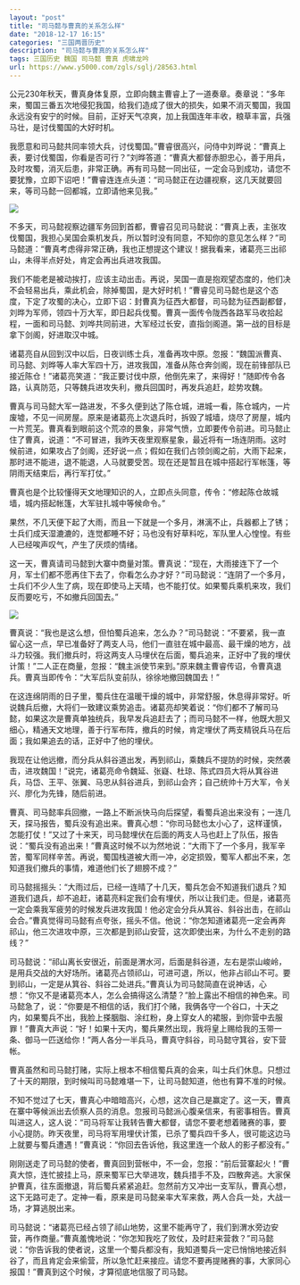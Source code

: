 ```yaml
---
layout: "post"
title: "司马懿与曹真的关系怎么样"
date: "2018-12-17 16:15"
categories: "三国两晋历史"
description: "司马懿与曹真的关系怎么样"
tags: 三国历史 魏国 司马懿 曹真 虎啸龙吟
url: https://www.y5000.com/zgls/sglj/28563.html
---
```






公元230年秋天，曹真身体复原，立即向魏主曹睿上了一道奏章。奏章说：“多年来，蜀国三番五次地侵犯我国，给我们造成了很大的损失，如果不消灭蜀国，我国永远没有安宁的时候。目前，正好天气凉爽，加上我国连年丰收，粮草丰富，兵强马壮，是讨伐蜀国的大好时机。

我愿意和司马懿共同率领大兵，讨伐蜀国。”曹睿很高兴，问侍中刘晔说：“曹真上表，要讨伐蜀国，你看是否可行？”刘晔答道：“曹真大都督赤胆忠心，善于用兵，及时攻蜀，消灭后患，非常正确。再有司马懿一同出征，一定会马到成功，请您不要犹豫，立即下诏吧！”曹睿连连点头道：“司马懿正在边疆视察，这几天就要回来，等司马懿一回都城，立即请他来见我。”

![](https://img.y5000.com/uploads/allimg/180209/8-1P20Z93931646.jpg)

不多天，司马懿视察边疆军务回到首都，曹睿召见司马懿说：“曹真上表，主张攻伐蜀国，我担心吴国会乘机发兵，所以暂时没有同意，不知你的意见怎么样？”司马懿道：“曹真考虑得非常正确，我也正想提这个建议！据我看来，诸葛亮三出祁山，未得半点好处，肯定会再出兵进攻我国。

我们不能老是被动挨打，应该主动出击。再说，吴国一直是抱观望态度的，他们决不会轻易出兵，乘此机会，除掉蜀国，是大好时机！”曹睿见司马懿也是这个态度，下定了攻蜀的决心，立即下诏：封曹真为征西大都督，司马懿为征西副都督，刘晔为军师，领四十万大军，即日起兵伐蜀。曹真一面传令陇西各路军马收拾起程，一面和司马懿、刘哗共同前进，大军经过长安，直指剑阁道。第一战的目标是拿下剑阁，好进取汉中城。

诸葛亮自从回到汉中以后，日夜训练士兵，准备再攻中原。忽报：“魏国派曹真、司马懿、刘晔等人率大军四十万，进攻我国，准备从陈仓奔剑阁，现在前锋部队已接近陈仓！”诸葛亮笑道：“我正要讨伐中原，他倒先来了，来得好！”随即传令各路，认真防范，只等魏兵进攻失利，撤兵回国时，再发兵追赶，趁势攻魏。

曹真与司马懿大军一路进发，不多久便到达了陈仓城，进城一看，陈仓城内，一片废墟，不见一间房屋。原来是诸葛亮上次退兵时，拆毁了城墙，烧尽了房屋，城内一片荒芜。曹真看到眼前这个荒凉的景象，非常气愤，立即要传令前进。司马懿止住了曹真，说道：“不可冒进，我昨天夜里观察星象，最近将有一场连阴雨。这时候前进，如果攻占了剑阁，还好说一点；假如在我们占领剑阁之前，大雨下起来，那时进不能进，退不能退，人马就要受苦。现在还是暂且在城中搭起行军帐篷，等阴雨天结束后，再行军打仗。”

曹真也是个比较懂得天文地理知识的人，立即点头同意，传令：“修起陈仓故城墙，城内搭起帐篷，大军驻扎城中等候命令。”

果然，不几天便下起了大雨，而且一下就是一个多月，淋漓不止，兵器都上了锈；士兵们成天湿漉漉的，连觉都睡不好；马也没有好草料吃，军队里人心惶惶。有些人已经唉声叹气，产生了厌烦的情绪。

这一天，曹真请司马懿到大寨中商量对策。曹真说：“现在，大雨接连下了一个月，军士们都不愿再住下去了，你看怎么办才好？”司马懿说：“连阴了一个多月，士兵们不少人生了病，现在即使马上天晴，也不能打仗。如果蜀兵乘机来攻，我们反而要吃亏，不如撤兵回国去。”

![](https://img.y5000.com/uploads/allimg/180209/8-1P20Z9402XF.jpg)

曹真说：“我也是这么想，但怕蜀兵追来，怎么办？”司马懿说：“不要紧，我一直留心这一点，早已准备好了两支人马，他们一直驻在城中最高、最干燥的地方，战斗力较强。我们撤兵时，将这两支人马埋伏在后面，蜀兵追来，正好中了我的埋伏计策！”二人正在商量，忽报：“魏主派使节来到。”原来魏主曹睿传诏，令曹真退兵。曹真当即传令：“大军后队变前队，徐徐地撤回魏国去！”

在这连绵阴雨的日子里，蜀兵住在温暖干燥的城中，非常舒服，休息得非常好。听说魏兵后撤，大将们一致建议乘势追击。诸葛亮却笑着说：“你们都不了解司马懿，如果这次是曹真单独统兵，我早发兵追赶去了；而司马懿不一样，他既大胆又细心，精通天文地理，善于行军布阵，撤兵的时候，肯定埋伏了两支精锐兵马在后面；我如果追去的话，正好中了他的埋伏。

我现在让他远撤，而分兵从斜谷道出发，再到祁山，乘魏兵不提防的时候，突然袭击，进攻魏国！”说完，诸葛亮命令魏延、张嶷、杜琼、陈式四员大将从箕谷进兵，马岱、王平、张翼、马忠从斜谷进兵，到祁山会齐；自己统帅十万大军，令关兴、廖化为先锋，随后前进。

曹真、司马懿率兵回撤，一路上不断派快马向后探望，看蜀兵追出来没有；一连几天，探马报告，蜀兵没有追出来。曹真心想：“你司马懿也太小心了，这样谨慎，怎能打仗！”又过了十来天，司马懿埋伏在后面的两支人马也赶上了队伍，报告说：“蜀兵没有追出来！”曹真这时候不以为然地说：“大雨下了一个多月，我军辛苦，蜀军同样辛苦。再说，蜀国栈道被大雨一冲，必定损毁，蜀军人都出不来，怎知道我们撤兵的事情，难道他们长了翅膀不成？”

司马懿摇摇头：“大雨过后，已经一连晴了十几天，蜀兵怎会不知道我们退兵？知道我们退兵，却不追赶，诸葛亮料定我们会有埋伏，所以让我们走。但是，诸葛亮一定会乘我军疲劳的时候发兵进攻我国！他必定会分兵从箕谷、斜谷出击，在祁山会合。”曹真觉得司马懿有点夸张，摇头不信。他说：“你怎知道诸葛亮一定会再奔祁山，他三次进攻中原，三次都是到祁山安营，这次即使出来，为什么不走别的路线？”

司马懿说：“祁山离长安很近，前面是渭水河，后面是斜谷道，左右是崇山峻岭，是用兵交战的大好场所。诸葛亮占领祁山，可进可退，所以，他非占祁山不可。要到祁山，一定是从箕谷、斜谷二处进兵。”曹真认为司马懿简直在说神话，心想：“你又不是诸葛亮本人，怎么会搞得这么清楚？”脸上露出不相信的神色来。司马懿急了，说：“你要是不相信的话，我们打个赌，我俩各守一个谷口，十天之内，如果蜀兵不出，我脸上搽胭脂、涂红粉，身上穿女人的裙服，到你营中去服罪！”曹真大声说：“好！如果十天内，蜀兵果然出现，我将皇上赐给我的玉带一条、御马一匹送给你！”两人各分一半兵马，曹真守斜谷，司马懿守箕谷，安下营帐。

曹真虽然和司马懿打赌，实际上根本不相信蜀兵真的会来，叫士兵们休息。只想过了十天的期限，到时候叫司马懿难堪一下，让司马懿知道，他也有算不准的时候。

不知不觉过了七天，曹真心中暗暗高兴，心想，这次自己是赢定了。这一天，曹真在寨中等候派出去侦察人员的消息。忽报司马懿派心腹亲信来，有密事相告。曹真叫进这人，这人说：“司马将军让我转告曹大都督，请您不要老想着赌赛的事，要小心提防。昨天夜里，司马将军用埋伏计策，已杀了蜀兵四千多人，很可能这边马上就要与蜀兵遭遇！”曹真说：“你回去告诉他，我这里连一个敌人的影子都没有。”

刚刚送走了司马懿的使者，曹真回到营帐中，不一会，忽报：“前后营寨起火！”曹真大惊，连忙披挂上马，原来蜀军已大举进攻，魏兵措手不及，四散奔逃。大家保护曹真，往东面撤退，背后蜀兵紧紧追赶。忽然前方又冲出一支军队，曹真心想，这下无路可走了。定神一看，原来是司马懿亲率大军来救，两人合兵一处，大战一场，才算逃脱出来。

司马懿说：“诸葛亮已经占领了祁山地势，这里不能再守了，我们到渭水旁边安营，再作商量。”曹真羞愧地说：“你怎知我吃了败仗，及时赶来营救？”司马懿说：“你告诉我的使者说，这里一个蜀兵都没有，我知道蜀兵一定已悄悄地接近斜谷了，而且肯定会来偷营，所以急忙赶来接应。请您不要再提赌赛的事，大家同心报国！”曹真到这个时候，才算彻底地信服了司马懿。
